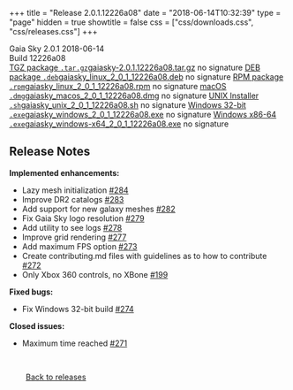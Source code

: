 +++
title = "Release 2.0.1.12226a08"
date = "2018-06-14T10:32:39"
type = "page"
hidden = true
showtitle = false
css = ["css/downloads.css", "css/releases.css"]
+++

<div class="download-container">
<div id="download-title">
<i class="fa-solid fa-tag"></i>
Gaia Sky <span class="downloads-version">2.0.1</span> 
<time class="downloads-releasedate" datetime="2018-06-14T10:32:39" title="Published: 2018-06-14T10:32:39"><i class="fa-solid fa-calendar"></i> 2018-06-14</time>
<div class="downloads-build">Build 12226a08</div></div>
<div class="download-section">
<a href="https://gaia.ari.uni-heidelberg.de/gaiasky/releases/2.0.1.12226a08/gaiasky-2.0.1.12226a08.tar.gz" class="download-button"><i class="fa-solid fa-file-zipper"></i> TGZ package <code>.tar.gz</code><span class="download-sub">gaiasky-2.0.1.12226a08.tar.gz</span></a>
<span class="signature">no signature</span>
<a href="https://gaia.ari.uni-heidelberg.de/gaiasky/releases/2.0.1.12226a08/gaiasky_linux_2_0_1_12226a08.deb" class="download-button"><i class="fa-brands fa-debian"></i> DEB package <code>.deb</code><span class="download-sub">gaiasky_linux_2_0_1_12226a08.deb</span></a>
<span class="signature">no signature</span>
<a href="https://gaia.ari.uni-heidelberg.de/gaiasky/releases/2.0.1.12226a08/gaiasky_linux_2_0_1_12226a08.rpm" class="download-button"><i class="fa-brands fa-fedora"></i> RPM package <code>.rpm</code><span class="download-sub">gaiasky_linux_2_0_1_12226a08.rpm</span></a>
<span class="signature">no signature</span>
<a href="https://gaia.ari.uni-heidelberg.de/gaiasky/releases/2.0.1.12226a08/gaiasky_macos_2_0_1_12226a08.dmg" class="download-button"><i class="fa-brands fa-apple"></i> macOS <code>.dmg</code><span class="download-sub">gaiasky_macos_2_0_1_12226a08.dmg</span></a>
<span class="signature">no signature</span>
<a href="https://gaia.ari.uni-heidelberg.de/gaiasky/releases/2.0.1.12226a08/gaiasky_unix_2_0_1_12226a08.sh" class="download-button"><i class="fa fa-terminal"></i> UNIX Installer <code>.sh</code><span class="download-sub">gaiasky_unix_2_0_1_12226a08.sh</span></a>
<span class="signature">no signature</span>
<a href="https://gaia.ari.uni-heidelberg.de/gaiasky/releases/2.0.1.12226a08/gaiasky_windows_2_0_1_12226a08.exe" class="download-button"><i class="fa-brands fa-windows"></i> Windows 32-bit <code>.exe</code><span class="download-sub">gaiasky_windows_2_0_1_12226a08.exe</span></a>
<span class="signature">no signature</span>
<a href="https://gaia.ari.uni-heidelberg.de/gaiasky/releases/2.0.1.12226a08/gaiasky_windows-x64_2_0_1_12226a08.exe" class="download-button"><i class="fa-brands fa-windows"></i> Windows x86-64 <code>.exe</code><span class="download-sub">gaiasky_windows-x64_2_0_1_12226a08.exe</span></a>
<span class="signature">no signature</span>
</div>
</div>

<section class="release-notes">

# Release Notes

**Implemented enhancements:**

* Lazy mesh initialization [#284](https://github.com/langurmonkey/gaiasky/issues/284)
* Improve DR2 catalogs [#283](https://github.com/langurmonkey/gaiasky/issues/283)
* Add support for new galaxy meshes [#282](https://github.com/langurmonkey/gaiasky/issues/282)
* Fix Gaia Sky logo resolution [#279](https://github.com/langurmonkey/gaiasky/issues/279)
* Add utility to see logs [#278](https://github.com/langurmonkey/gaiasky/issues/278)
* Improve grid rendering [#277](https://github.com/langurmonkey/gaiasky/issues/277)
* Add maximum FPS option [#273](https://github.com/langurmonkey/gaiasky/issues/273)
* Create contributing.md files with guidelines as to how to contribute [#272](https://github.com/langurmonkey/gaiasky/issues/272)
* Only Xbox 360 controls, no XBone [#199](https://github.com/langurmonkey/gaiasky/issues/199)

**Fixed bugs:**

* Fix Windows 32-bit build [#274](https://github.com/langurmonkey/gaiasky/issues/274)

**Closed issues:**

* Maximum time reached [#271](https://github.com/langurmonkey/gaiasky/issues/271)
</section>


<p class="center-text" style="padding: 30px;">
<i class="fa-solid fa-circle-arrow-left"></i> <a href="/downloads/releases">Back to releases</a>
</p>
